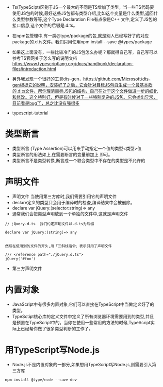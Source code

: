 * Ts(TypeScipt)区别于JS一个最大的不同是TS增加了类型。当一些TS代码要使用JS包的时候,最好这些JS包都有类型介绍,比如这个变量是什么类型,返回什么类型参数等等,这个Type Declaration File有点像是C++ 文件,定义了JS包的接口信息,这个文件的后缀是.d.ts。
* 在npm包管理中,有一类@type/package的包,就是别人已经写好了的对应package的.d.ts文件。我们只用使用npm install --save @types/package
* 如果这上面没有，一些比较冷门的JS包怎么办呢？那就得自己写，自己写可以参考TS官网关于怎么写的说明文档
https://www.typescriptlang.org/docs/handbook/declaration-files/introduction.html
* 另外我发现一个很好的工具dts-gen，https://github.com/Microsoft/dts-gen根据它的说明，安装好了之后，它会针对目标JS包自生成一个最基本款的.d.ts文件，帮你理清目标JS包的结构，自己在对于这个文件做进一步的细化和修改。这个特别好，但是有时候对于一些特别复杂的JS包，它会抛出异常，目前看是bug了，总之比没有强很多

* [typescript-tutorial](https://github.com/xcatliu/typescript-tutorial/blob/master/introduction/README.md)
# 类型断言
* 类型断言 (Type Assertion)可以用来手动指定一个值的类型<类型>值
*  类型断言的用法如上,在需要断言的变量前加上<Type> 即可。
*  类型断言不是类型转换,断言成一个联合类型中不存在的类型是不允许的
# 声明文件
* 声明文件 当使用第三方库时,我们需要引用它的声明文件
* declare定义的类型只会用于编译时的检查,编译结果中会被删除。
* declare var jQuery:(selector:string)=> any
* 通常我们会把类型声明放到一个单独的文件中,这就是声明文件

```
// jQuery.d.ts  我们约定声明文件以.d.ts为后缀

declare var jQuery:(string)=> any


然后在使用到的文件的开头,用「三斜线指令」表示引用了声明文件

/// <reference path="./jQuery.d.ts">
jQuery('#foo')
```
* 第三方声明文件
# 内置对象
* JavaScript中有很多内置对象,它们可以直接在TypeScript中当做定义好了的类型。
* TypeSctipt核心库的定义文件中定义了所有浏览器环境需要用到的类型,并且是预置在TypeScript中的。当你在使用一些常用的方法的时候,TypeScript实际上已经帮你做了很多类型判断的工作了。
# 用TypeScript写Node.js
* Node.js不是内置对象的一部分,如果想用TypeScript写Node.js,则需要引入第三方库
```
npm install @type/node --save-dev
```